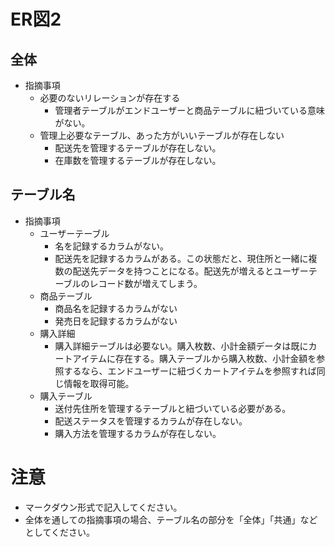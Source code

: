 # ER図2
## 全体
- 指摘事項
  - 必要のないリレーションが存在する
    - 管理者テーブルがエンドユーザーと商品テーブルに紐づいている意味がない。
  - 管理上必要なテーブル、あった方がいいテーブルが存在しない
    - 配送先を管理するテーブルが存在しない。
    - 在庫数を管理するテーブルが存在しない。
    

## テーブル名
- 指摘事項
  - ユーザーテーブル
    - 名を記録するカラムがない。
    - 配送先を記録するカラムがある。この状態だと、現住所と一緒に複数の配送先データを持つことになる。配送先が増えるとユーザーテーブルのレコード数が増えてしまう。
  - 商品テーブル
    - 商品名を記録するカラムがない
    - 発売日を記録するカラムがない
  - 購入詳細
    - 購入詳細テーブルは必要ない。購入枚数、小計金額データは既にカートアイテムに存在する。購入テーブルから購入枚数、小計金額を参照するなら、エンドユーザーに紐づくカートアイテムを参照すれば同じ情報を取得可能。
   - 購入テーブル
     - 送付先住所を管理するテーブルと紐づいている必要がある。
     - 配送ステータスを管理するカラムが存在しない。
     - 購入方法を管理するカラムが存在しない。

# 注意
* マークダウン形式で記入してください。
* 全体を通しての指摘事項の場合、テーブル名の部分を「全体」「共通」などとしてください。

